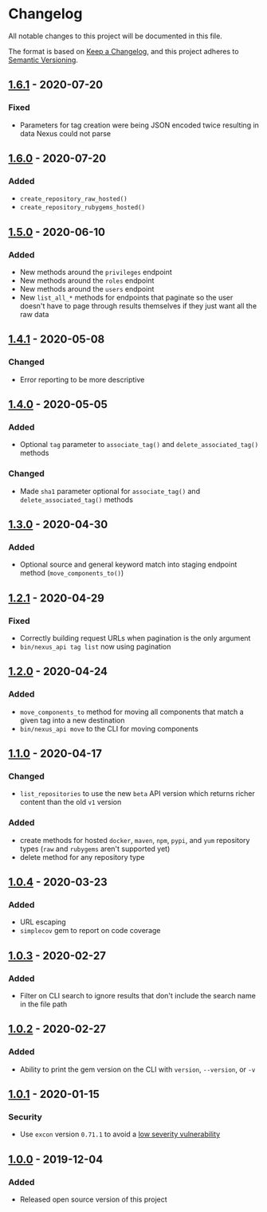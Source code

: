 # Changelog
All notable changes to this project will be documented in this file.

The format is based on [Keep a Changelog](https://keepachangelog.com/en/1.0.0/),
and this project adheres to [Semantic Versioning](https://semver.org/spec/v2.0.0.html).


## [1.6.1](https://github.com/Cisco-AMP/nexus_api/compare/v1.6.0...v1.6.1) - 2020-07-20
### Fixed
- Parameters for tag creation were being JSON encoded twice resulting in data Nexus could not parse


## [1.6.0](https://github.com/Cisco-AMP/nexus_api/compare/v1.5.0...v1.6.0) - 2020-07-20
### Added
- `create_repository_raw_hosted()`
- `create_repository_rubygems_hosted()`


## [1.5.0](https://github.com/Cisco-AMP/nexus_api/compare/v1.4.1...v1.5.0) - 2020-06-10
### Added
- New methods around the `privileges` endpoint
- New methods around the `roles` endpoint
- New methods around the `users` endpoint
- New `list_all_*` methods for endpoints that paginate so the user doesn't have to page through results themselves if they just want all the raw data


## [1.4.1](https://github.com/Cisco-AMP/nexus_api/compare/v1.4.0...v1.4.1) - 2020-05-08
### Changed
- Error reporting to be more descriptive


## [1.4.0](https://github.com/Cisco-AMP/nexus_api/compare/v1.3.0...v1.4.0) - 2020-05-05
### Added
- Optional `tag` parameter to `associate_tag()` and `delete_associated_tag()` methods

### Changed 
- Made `sha1` parameter optional for `associate_tag()` and `delete_associated_tag()` methods


## [1.3.0](https://github.com/Cisco-AMP/nexus_api/compare/v1.2.1...v1.3.0) - 2020-04-30
### Added
- Optional source and general keyword match into staging endpoint method (`move_components_to()`)


## [1.2.1](https://github.com/Cisco-AMP/nexus_api/compare/v1.2.0...v1.2.1) - 2020-04-29
### Fixed
- Correctly building request URLs when pagination is the only argument
- `bin/nexus_api tag list` now using pagination


## [1.2.0](https://github.com/Cisco-AMP/nexus_api/compare/v1.1.0...v1.2.0) - 2020-04-24
### Added
- `move_components_to` method for moving all components that match a given tag into a new destination
- `bin/nexus_api move` to the CLI for moving components


## [1.1.0](https://github.com/Cisco-AMP/nexus_api/compare/v1.0.4...v1.1.0) - 2020-04-17
### Changed
- `list_repositories` to use the new `beta` API version which returns richer content than the old `v1` version

### Added
- create methods for hosted `docker`, `maven`, `npm`, `pypi`, and `yum` repository types (`raw` and `rubygems` aren't supported yet)
- delete method for any repository type


## [1.0.4](https://github.com/Cisco-AMP/nexus_api/compare/v1.0.3...v1.0.4) - 2020-03-23
### Added
- URL escaping
- `simplecov` gem to report on code coverage


## [1.0.3](https://github.com/Cisco-AMP/nexus_api/compare/v1.0.2...v1.0.3) - 2020-02-27
### Added
- Filter on CLI search to ignore results that don't include the search name in the file path


## [1.0.2](https://github.com/Cisco-AMP/nexus_api/compare/v1.0.1...v1.0.2) - 2020-02-27
### Added
- Ability to print the gem version on the CLI with `version`, `--version`, or `-v`


## [1.0.1](https://github.com/Cisco-AMP/nexus_api/compare/v1.0.0...v1.0.1) - 2020-01-15
### Security
- Use `excon` version `0.71.1` to avoid a [low severity vulnerability](https://github.com/excon/excon/security/advisories/GHSA-q58g-455p-8vw9)


## [1.0.0](https://github.com/Cisco-AMP/nexus_api/compare/master...v1.0.0) - 2019-12-04
### Added
- Released open source version of this project
